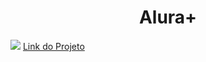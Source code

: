 <h1 align="center">Alura+</h1>
<img src="https://cdn.discordapp.com/attachments/685894832303898760/1027265183011328030/Alura_Plus_-_Layout_Copy_page-0001.jpg">
<a href="https://garotaonline.github.io/aluraplus/">Link do Projeto</a>
